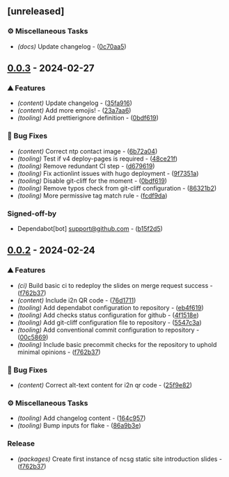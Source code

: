 ## [unreleased]

### ⚙️ Miscellaneous Tasks

- *(docs)* Update changelog - ([0c70aa5](https://github.com/Newcastle-Cyber-Security-Group/intro-slides/commit/0c70aa5c92a5eb9a3c09c8800d777cb3b72b8ad8))

## [0.0.3](https://github.com/Newcastle-Cyber-Security-Group/intro-slides/compare/v0.0.2..v0.0.3) - 2024-02-27

### ⛰️  Features

- *(content)* Update changelog - ([35fa916](https://github.com/Newcastle-Cyber-Security-Group/intro-slides/commit/35fa916b3ddcc893d413ba910c71f2a6e55cbe96))
- *(content)* Add more emojis! - ([23a7aa6](https://github.com/Newcastle-Cyber-Security-Group/intro-slides/commit/23a7aa601a84c1720749bd211a9662955173a6e2))
- *(tooling)* Add prettierignore definition - ([0bdf619](https://github.com/Newcastle-Cyber-Security-Group/intro-slides/commit/0bdf6191e062689c46cb7e0752460b76fa309b40))

### 🐛 Bug Fixes

- *(content)* Correct ntp contact image - ([6b72a04](https://github.com/Newcastle-Cyber-Security-Group/intro-slides/commit/6b72a049f07de914727fe665323f90fb3e93aea6))
- *(tooling)* Test if v4 deploy-pages is required - ([48ce21f](https://github.com/Newcastle-Cyber-Security-Group/intro-slides/commit/48ce21fc271abd394b9ff73a6ca2bd052bc45ec5))
- *(tooling)* Remove redundant CI step - ([d679619](https://github.com/Newcastle-Cyber-Security-Group/intro-slides/commit/d679619956be7d39871480de94706526b75d542d))
- *(tooling)* Fix actionlint issues with hugo deployment - ([9f7351a](https://github.com/Newcastle-Cyber-Security-Group/intro-slides/commit/9f7351a939590dd37407614048cac24a21632bd2))
- *(tooling)* Disable git-cliff for the moment - ([0bdf619](https://github.com/Newcastle-Cyber-Security-Group/intro-slides/commit/0bdf6191e062689c46cb7e0752460b76fa309b40))
- *(tooling)* Remove typos check from git-cliff configuration - ([86321b2](https://github.com/Newcastle-Cyber-Security-Group/intro-slides/commit/86321b24ea457ff33227d426d68e68e300b773a9))
- *(tooling)* More permissive tag match rule - ([fcdf9da](https://github.com/Newcastle-Cyber-Security-Group/intro-slides/commit/fcdf9dafffd0cb9080ae421c8362314e0cda6dc7))

### Signed-off-by

- Dependabot[bot] <support@github.com> - ([b15f2d5](https://github.com/Newcastle-Cyber-Security-Group/intro-slides/commit/b15f2d5ca311d54d970419f2053f490de11e604f))

## [0.0.2](https://github.com/Newcastle-Cyber-Security-Group/intro-slides/compare/v0.0.1..v0.0.2) - 2024-02-24

### ⛰️  Features

- *(ci)* Build basic ci to redeploy the slides on merge request success - ([f762b37](https://github.com/Newcastle-Cyber-Security-Group/intro-slides/commit/f762b375a598c83e80ed96a14bbcd44a6d58befe))
- *(content)* Include i2n QR code - ([76d1711](https://github.com/Newcastle-Cyber-Security-Group/intro-slides/commit/76d17116a2cad43ffb60197a85960178928a0639))
- *(tooling)* Add dependabot configuration to repository - ([eb4f619](https://github.com/Newcastle-Cyber-Security-Group/intro-slides/commit/eb4f619c0b4e1dd5be821e1558bdd859d688e030))
- *(tooling)* Add checks status configuration for github - ([4f1518e](https://github.com/Newcastle-Cyber-Security-Group/intro-slides/commit/4f1518ea662c31cf81467410ea80bd244f988278))
- *(tooling)* Add git-cliff configuration file to repository - ([5547c3a](https://github.com/Newcastle-Cyber-Security-Group/intro-slides/commit/5547c3ab393a492100fdb8804f598c16bf33d59a))
- *(tooling)* Add conventional commit configuration to repository - ([00c5869](https://github.com/Newcastle-Cyber-Security-Group/intro-slides/commit/00c5869d5451a5ffba1f25a5001f67b56ac99aed))
- *(tooling)* Include basic precommit checks for the repository to uphold minimal opinions - ([f762b37](https://github.com/Newcastle-Cyber-Security-Group/intro-slides/commit/f762b375a598c83e80ed96a14bbcd44a6d58befe))

### 🐛 Bug Fixes

- *(content)* Correct alt-text content for i2n qr code - ([25f9e82](https://github.com/Newcastle-Cyber-Security-Group/intro-slides/commit/25f9e8272d337928a176d4f741c59c5fb217809f))

### ⚙️ Miscellaneous Tasks

- *(tooling)* Add changelog content - ([164c957](https://github.com/Newcastle-Cyber-Security-Group/intro-slides/commit/164c957168718cc6ffc3f65ac5bb6e9ea4f5e4db))
- *(tooling)* Bump inputs for flake - ([86a9b3e](https://github.com/Newcastle-Cyber-Security-Group/intro-slides/commit/86a9b3e535642b179ea3f471be9d9f0693fbbf8e))

### Release

- *(packages)* Create first instance of ncsg static site introduction slides - ([f762b37](https://github.com/Newcastle-Cyber-Security-Group/intro-slides/commit/f762b375a598c83e80ed96a14bbcd44a6d58befe))


